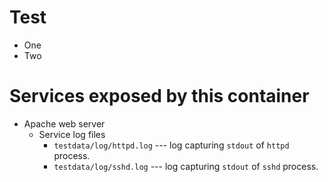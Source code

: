 Test
============================================================

* One
* Two

Services exposed by this container
============================================================

* Apache web server
  * Service log files
    * `testdata/log/httpd.log` --- log capturing `stdout` of `httpd` process.
    * `testdata/log/sshd.log` --- log capturing `stdout` of `sshd` process.
